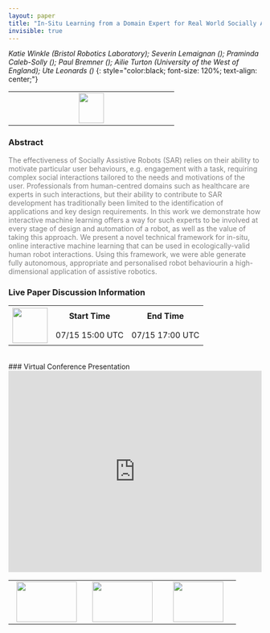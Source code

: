 ```yaml
---
layout: paper
title: "In-Situ Learning from a Domain Expert for Real World Socially Assistive Robot Deployment"
invisible: true
---
```

*Katie Winkle (Bristol Robotics Laboratory); Severin Lemaignan (); Praminda Caleb-Solly (); Paul Bremner (); Ailie Turton (University of the West of England); Ute Leonards ()*
{: style="color:black; font-size: 120%; text-align: center;"}

<table width="20%"> <tr>
<td style="width: 20%; text-align: center;"><a href="http://www.roboticsproceedings.org/rss16/p059.pdf"><img src="{{ site.baseurl }}/images/paper_link.png"
width = "50"  height = "60"/> </a> </td>

</tr></table>

### Abstract
<html><p style="color:gray; font-size: 100%; text-align: justified;">
The effectiveness of Socially Assistive Robots (SAR) relies on their ability to motivate particular user behaviours, e.g. engagement with a task, requiring complex social interactions tailored to the needs and motivations of the user. Professionals from human-centred domains such as healthcare are experts in such interactions, but their ability to contribute to SAR development has traditionally been limited to the identification of applications and key design requirements. In this work we demonstrate how interactive machine learning offers a way for such experts to be involved at every stage of design and automation of a robot, as well as the value of taking this approach. We present a novel technical framework for in-situ, online interactive machine learning that can be used in ecologically-valid human robot interactions. Using this framework, we were able generate fully autonomous, appropriate and personalised robot behaviourin a high-dimensional application of assistive robotics.
</p></html>

### Live Paper Discussion Information
<html>
<table width="50%">
<tr> <th rowspan="2"><a href="https://pheedloop.com/rss2020/virtual/#session_YxIKNm"><img src="{{ site.baseurl }}/images/pheedloop_link.png" width = "70"  height = "70"/> </a> </th> <th> Start Time </th> <th> End Time </th> </tr>
<tr> <td> 07/15 15:00 UTC </td><td> 07/15 17:00 UTC </td></tr>
</table> <br> </html>
### Virtual Conference Presentation
<iframe width="100%" height="400" src="https://www.youtube.com/embed/F3wE-K96wEE" frameborder="0" allow="accelerometer; autoplay; encrypted-media; gyroscope; picture-in-picture" allowfullscreen></iframe>

<table width="100%"><tr><td style="width: 30%; text-align: center;"><a href="{{ site.baseurl }}/program/papers/58"> <img src="{{ site.baseurl }}/images/previous_icon.png" width = "120"  height = "80"/> </a> </td>

<td style="width: 30%; text-align: center;"><a href="{{ site.baseurl }}/program/papers"> <img src="{{ site.baseurl }}/images/overview_icon.png" width = "120"  height = "80"/> </a> </td> 

<td style="width: 30%; text-align: center;"><a href="{{ site.baseurl }}/program/papers/60"> <img src="{{ site.baseurl }}/images/next_icon.png" width = "100"  height = "80"/> </a> </td> 

</tr></table>

